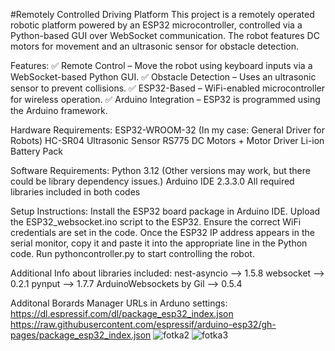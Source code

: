 #Remotely Controlled Driving Platform
This project is a remotely operated robotic platform powered by an ESP32 microcontroller, controlled via a Python-based GUI over WebSocket communication. The robot features DC motors for movement and an ultrasonic sensor for obstacle detection.

Features:
✅ Remote Control – Move the robot using keyboard inputs via a WebSocket-based Python GUI.
✅ Obstacle Detection – Uses an ultrasonic sensor to prevent collisions.
✅ ESP32-Based – WiFi-enabled microcontroller for wireless operation.
✅ Arduino Integration – ESP32 is programmed using the Arduino framework.

Hardware Requirements:
ESP32-WROOM-32 (In my case: General Driver for Robots)
HC-SR04 Ultrasonic Sensor
RS775 DC Motors + Motor Driver
Li-ion Battery Pack

Software Requirements:
Python 3.12 (Other versions may work, but there could be library dependency issues.)
Arduino IDE 2.3.3.0
All required libraries included in both codes

Setup Instructions:
Install the ESP32 board package in Arduino IDE.
Upload the ESP32_websocket.ino script to the ESP32.
Ensure the correct WiFi credentials are set in the code.
Once the ESP32 IP address appears in the serial monitor, copy it and paste it into the appropriate line in the Python code.
Run pythoncontroller.py to start controlling the robot.

Additional Info about libraries included:
nest-asyncio --> 1.5.8
websocket --> 0.2.1
pynput --> 1.7.7
ArduinoWebsockets by Gil --> 0.5.4

Additonal Borards Manager URLs in Arduno settings:
https://dl.espressif.com/dl/package_esp32_index.json
https://raw.githubusercontent.com/espressif/arduino-esp32/gh-pages/package_esp32_index.json
![fotka2](https://github.com/user-attachments/assets/b889c403-3bd1-45b2-9d6d-d609fd53b611)
![fotka3](https://github.com/user-attachments/assets/3590856d-3216-43c8-89af-5ac38025b6ba)
